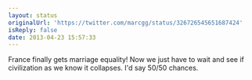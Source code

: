 ```yaml
---
layout: status
originalUrl: 'https://twitter.com/marcgg/status/326726545651687424'
isReply: false
date: 2013-04-23 15:57:33
---
```


France finally gets marriage equality! Now we just have to wait and see if civilization as we know it collapses. I'd say 50/50 chances.
